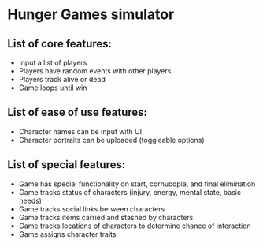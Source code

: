 # Hunger Games simulator

## List of core features:

- Input a list of players
- Players have random events with other players
- Players track alive or dead
- Game loops until win

## List of ease of use features:
- Character names can be input with UI
- Character portraits can be uploaded (toggleable options)

## List of special features:

- Game has special functionality on start, cornucopia, and final elimination
- Game tracks status of characters (injury, energy, mental state, basic needs)
- Game tracks social links between characters
- Game tracks items carried and stashed by characters
- Game tracks locations of characters to determine chance of interaction
- Game assigns character traits